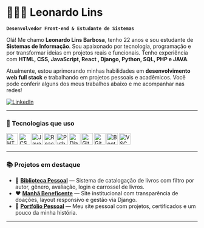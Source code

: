 # 👨🏻‍💻 Leonardo Lins

**`Desenvolvedor Front-end & Estudante de Sistemas`**

Olá! Me chamo **Leonardo Lins Barbosa**, tenho 22 anos e sou estudante de **Sistemas de Informação**. Sou apaixonado por tecnologia, programação e por transformar ideias em projetos reais e funcionais. Tenho experiência com **HTML, CSS, JavaScript, React , Django, Python, SQL, PHP e JAVA**.

Atualmente, estou aprimorando minhas habilidades em **desenvolvimento web full stack** e trabalhando em projetos pessoais e acadêmicos. Você pode conferir alguns dos meus trabalhos abaixo e me acompanhar nas redes!

<p align="left">
  
  <a href="https://www.linkedin.com/in/leonardolinsbarbosa">
    <img 
      alt="LinkedIn" 
      src="https://img.shields.io/badge/LinkedIn-Leonardo%20Lins-0A66C2?style=for-the-badge&logo=linkedin&logoColor=white" 
    />
  </a>
</p>

---

### 🚀 Tecnologias que uso

<img align="left" alt="HTML5" width="30px" src="https://cdn.jsdelivr.net/gh/devicons/devicon/icons/html5/html5-original.svg" />
<img align="left" alt="CSS3" width="30px" src="https://cdn.jsdelivr.net/gh/devicons/devicon/icons/css3/css3-original.svg" />
<img align="left" alt="JavaScript" width="30px" src="https://cdn.jsdelivr.net/gh/devicons/devicon/icons/javascript/javascript-original.svg" />
<img align="left" alt="React" width="30px" src="https://cdn.jsdelivr.net/gh/devicons/devicon/icons/react/react-original.svg" />
<img align="left" alt="Python" width="30px" src="https://cdn.jsdelivr.net/gh/devicons/devicon/icons/python/python-original.svg" />
<img align="left" alt="Django" width="30px" src="https://cdn.jsdelivr.net/gh/devicons/devicon/icons/django/django-plain.svg" />
<img align="left" alt="Git" width="30px" src="https://cdn.jsdelivr.net/gh/devicons/devicon/icons/git/git-original.svg" />
<img align="left" alt="GitHub" width="30px" src="https://cdn.jsdelivr.net/gh/devicons/devicon/icons/github/github-original.svg" />
<img align="left" alt="Bootstrap" width="30px" src="https://cdn.jsdelivr.net/gh/devicons/devicon/icons/bootstrap/bootstrap-original.svg" />
<img align="left" alt="VSCode" width="30px" src="https://cdn.jsdelivr.net/gh/devicons/devicon/icons/vscode/vscode-original.svg" />

<br/>
<br/>

---

### 📚 Projetos em destaque

- 🔖 [**Biblioteca Pessoal**](https://github.com/leoblins/Biblioteca-do-Pai) — Sistema de catalogação de livros com filtro por autor, gênero, avaliação, login e carrossel de livros.
- ❤️ [**Manhã Beneficente**](https://github.com/leoblins/Manha-Beneficente) — Site institucional com transparência de doações, layout responsivo e gestão via Django.
- 🙋 [**Portfólio Pessoal**](https://leoblins.vercel.app/) — Meu site pessoal com projetos, certificados e um pouco da minha história.

---

